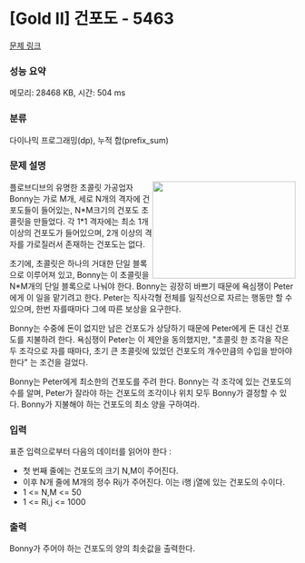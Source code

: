 # [Gold II] 건포도 - 5463 

[문제 링크](https://www.acmicpc.net/problem/5463) 

### 성능 요약

메모리: 28468 KB, 시간: 504 ms

### 분류

다이나믹 프로그래밍(dp), 누적 합(prefix_sum)

### 문제 설명

<p><img alt="" src="" style="float:right; height:171px; width:252px">플로브디브의 유명한 초콜릿 가공업자 Bonny는 가로 M개, 세로 N개의 격자에 건포도들이 들어있는, N*M크기의 건포도 초콜릿을 만들었다. 각 1*1 격자에는 최소 1개 이상의 건포도가 들어있으며, 2개 이상의 격자를 가로질러서 존재하는 건포도는 없다.</p>

<p>초기에, 초콜릿은 하나의 거대한 단일 블록으로 이루어져 있고, Bonny는 이 초콜릿을 N*M개의 단일 블록으로 나눠야 한다. Bonny는 굉장히 바쁘기 때문에 욕심쟁이 Peter에게 이 일을 맡기려고 한다. Peter는 직사각형 전체를 일직선으로 자르는 행동만 할 수 있으며, 한번 자를때마다 그에 따른 보상을 요구한다.</p>

<p>Bonny는 수중에 돈이 없지만 남은 건포도가 상당하기 때문에 Peter에게 돈 대신 건포도를 지불하려 한다. 욕심쟁이 Peter는 이 제안을 동의했지만, "초콜릿 한 조각을 작은 두 조각으로 자를 때마다, 초기 큰 초콜릿에 있었던 건포도의 개수만큼의 수입을 받아야 한다" 는 조건을 걸었다.</p>

<p>Bonny는 Peter에게 최소한의 건포도를 주려 한다. Bonny는 각 조각에 있는 건포도의 수를 알며, Peter가 잘라야 하는 건포도의 조각이나 위치 모두 Bonny가 결정할 수 있다. Bonny가 지불해야 하는 건포도의 최소 양을 구하여라.</p>

### 입력 

 <p>표준 입력으로부터 다음의 데이터를 읽어야 한다 :</p>

<ul>
	<li>첫 번째 줄에는 건포도의 크기 N,M이 주어진다.</li>
	<li>이후 N개 줄에 M개의 정수 Rij가 주어진다. 이는 i행 j열에 있는 건포도의 수이다.</li>
	<li>1 <= N,M <= 50</li>
	<li>1 <= Ri,j <= 1000</li>
</ul>

### 출력 

 <p>Bonny가 주어야 하는 건포도의 양의 최솟값을 출력한다.</p>

